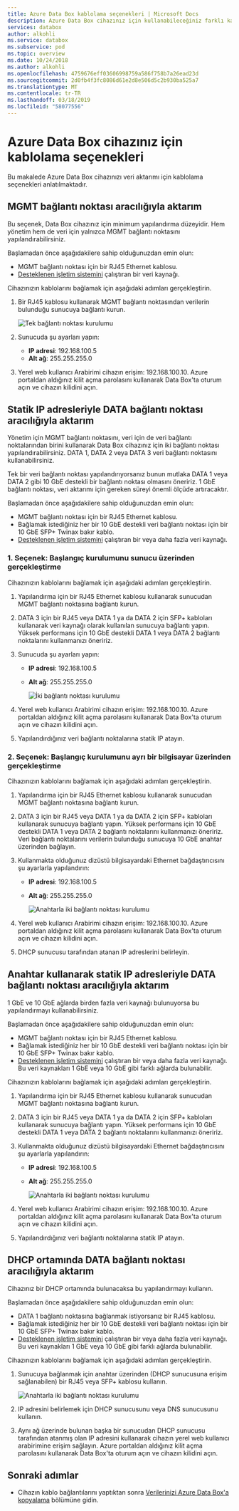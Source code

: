 ```yaml
---
title: Azure Data Box kablolama seçenekleri | Microsoft Docs
description: Azure Data Box cihazınız için kullanabileceğiniz farklı kablolama seçenekleri açıklanmaktadır.
services: databox
author: alkohli
ms.service: databox
ms.subservice: pod
ms.topic: overview
ms.date: 10/24/2018
ms.author: alkohli
ms.openlocfilehash: 4759676eff03606998759a586f758b7a26ead23d
ms.sourcegitcommit: 2d0fb4f3fc8086d61e2d8e506d5c2b930ba525a7
ms.translationtype: MT
ms.contentlocale: tr-TR
ms.lasthandoff: 03/18/2019
ms.locfileid: "58077556"
---
```

# <a name="cabling-options-for-your-azure-data-box"></a>Azure Data Box cihazınız için kablolama seçenekleri

Bu makalede Azure Data Box cihazınızı veri aktarımı için kablolama seçenekleri anlatılmaktadır.

## <a name="transfer-via-mgmt-port"></a>MGMT bağlantı noktası aracılığıyla aktarım

Bu seçenek, Data Box cihazınız için minimum yapılandırma düzeyidir. Hem yönetim hem de veri için yalnızca MGMT bağlantı noktasını yapılandırabilirsiniz.

Başlamadan önce aşağıdakilere sahip olduğunuzdan emin olun:

- MGMT bağlantı noktası için bir RJ45 Ethernet kablosu.
- [Desteklenen işletim sistemini](data-box-system-requirements.md#supported-operating-systems-for-clients) çalıştıran bir veri kaynağı.

Cihazınızın kablolarını bağlamak için aşağıdaki adımları gerçekleştirin.

1. Bir RJ45 kablosu kullanarak MGMT bağlantı noktasından verilerin bulunduğu sunucuya bağlantı kurun.

    ![Tek bağlantı noktası kurulumu](media/data-box-cable-options/cabling-mgmt-only.png)

2. Sunucuda şu ayarları yapın:

    - **IP adresi**: 192.168.100.5
    - **Alt ağ**: 255.255.255.0

3. Yerel web kullanıcı Arabirimi cihazın erişim: 192.168.100.10. Azure portaldan aldığınız kilit açma parolasını kullanarak Data Box'ta oturum açın ve cihazın kilidini açın.


## <a name="transfer-via-data-port-with-static-ips"></a>Statik IP adresleriyle DATA bağlantı noktası aracılığıyla aktarım

Yönetim için MGMT bağlantı noktasını, veri için de veri bağlantı noktalarından birini kullanarak Data Box cihazınız için iki bağlantı noktası yapılandırabilirsiniz. DATA 1, DATA 2 veya DATA 3 veri bağlantı noktasını kullanabilirsiniz.

Tek bir veri bağlantı noktası yapılandırıyorsanız bunun mutlaka DATA 1 veya DATA 2 gibi 10 GbE destekli bir bağlantı noktası olmasını öneririz. 1 GbE bağlantı noktası, veri aktarımı için gereken süreyi önemli ölçüde artıracaktır.

Başlamadan önce aşağıdakilere sahip olduğunuzdan emin olun:

- MGMT bağlantı noktası için bir RJ45 Ethernet kablosu.
- Bağlamak istediğiniz her bir 10 GbE destekli veri bağlantı noktası için bir 10 GbE SFP+ Twinax bakır kablo.
- [Desteklenen işletim sistemini](data-box-system-requirements.md#supported-operating-systems-for-clients) çalıştıran bir veya daha fazla veri kaynağı.

### <a name="option-1---initial-setup-via-server"></a>1. Seçenek: Başlangıç kurulumunu sunucu üzerinden gerçekleştirme

Cihazınızın kablolarını bağlamak için aşağıdaki adımları gerçekleştirin.

1. Yapılandırma için bir RJ45 Ethernet kablosu kullanarak sunucudan MGMT bağlantı noktasına bağlantı kurun.
2. DATA 3 için bir RJ45 veya DATA 1 ya da DATA 2 için SFP+ kabloları kullanarak veri kaynağı olarak kullanılan sunucuya bağlantı yapın. Yüksek performans için 10 GbE destekli DATA 1 veya DATA 2 bağlantı noktalarını kullanmanızı öneririz.
3. Sunucuda şu ayarları yapın:

   - **IP adresi**: 192.168.100.5
   - **Alt ağ**: 255.255.255.0

     ![İki bağlantı noktası kurulumu](media/data-box-cable-options/cabling-2-port-setup.png)

3. Yerel web kullanıcı Arabirimi cihazın erişim: 192.168.100.10. Azure portaldan aldığınız kilit açma parolasını kullanarak Data Box'ta oturum açın ve cihazın kilidini açın.
4. Yapılandırdığınız veri bağlantı noktalarına statik IP atayın.

### <a name="option-2---initial-setup-via-separate-computer"></a>2. Seçenek: Başlangıç kurulumunu ayrı bir bilgisayar üzerinden gerçekleştirme

Cihazınızın kablolarını bağlamak için aşağıdaki adımları gerçekleştirin.

1. Yapılandırma için bir RJ45 Ethernet kablosu kullanarak sunucudan MGMT bağlantı noktasına bağlantı kurun.
2. DATA 3 için bir RJ45 veya DATA 1 ya da DATA 2 için SFP+ kabloları kullanarak sunucuya bağlantı yapın. Yüksek performans için 10 GbE destekli DATA 1 veya DATA 2 bağlantı noktalarını kullanmanızı öneririz. Veri bağlantı noktalarını verilerin bulunduğu sunucuya 10 GbE anahtar üzerinden bağlayın.
3. Kullanmakta olduğunuz dizüstü bilgisayardaki Ethernet bağdaştırıcısını şu ayarlarla yapılandırın:

   - **IP adresi**: 192.168.100.5
   - **Alt ağ**: 255.255.255.0

     ![Anahtarla iki bağlantı noktası kurulumu](media/data-box-cable-options/cabling-with-static-ip.png)

3. Yerel web kullanıcı Arabirimi cihazın erişim: 192.168.100.10. Azure portaldan aldığınız kilit açma parolasını kullanarak Data Box'ta oturum açın ve cihazın kilidini açın.
4. DHCP sunucusu tarafından atanan IP adreslerini belirleyin.

## <a name="transfer-via-data-port-with-static-ips-using-a-switch"></a>Anahtar kullanarak statik IP adresleriyle DATA bağlantı noktası aracılığıyla aktarım 

1 GbE ve 10 GbE ağlarda birden fazla veri kaynağı bulunuyorsa bu yapılandırmayı kullanabilirsiniz.

Başlamadan önce aşağıdakilere sahip olduğunuzdan emin olun:

- MGMT bağlantı noktası için bir RJ45 Ethernet kablosu.
- Bağlamak istediğiniz her bir 10 GbE destekli veri bağlantı noktası için bir 10 GbE SFP+ Twinax bakır kablo.
- [Desteklenen işletim sistemini](data-box-system-requirements.md#supported-operating-systems-for-clients) çalıştıran bir veya daha fazla veri kaynağı. Bu veri kaynakları 1 GbE veya 10 GbE gibi farklı ağlarda bulunabilir.

Cihazınızın kablolarını bağlamak için aşağıdaki adımları gerçekleştirin.

1. Yapılandırma için bir RJ45 Ethernet kablosu kullanarak sunucudan MGMT bağlantı noktasına bağlantı kurun.
2. DATA 3 için bir RJ45 veya DATA 1 ya da DATA 2 için SFP+ kabloları kullanarak sunucuya bağlantı yapın. Yüksek performans için 10 GbE destekli DATA 1 veya DATA 2 bağlantı noktalarını kullanmanızı öneririz.
3. Kullanmakta olduğunuz dizüstü bilgisayardaki Ethernet bağdaştırıcısını şu ayarlarla yapılandırın:

   - **IP adresi**: 192.168.100.5
   - **Alt ağ**: 255.255.255.0

     ![Anahtarla iki bağlantı noktası kurulumu](media/data-box-cable-options/cabling-with-switch-static-ip.png)

3. Yerel web kullanıcı Arabirimi cihazın erişim: 192.168.100.10. Azure portaldan aldığınız kilit açma parolasını kullanarak Data Box'ta oturum açın ve cihazın kilidini açın.
4. Yapılandırdığınız veri bağlantı noktalarına statik IP atayın.


## <a name="transfer-via-data-port-in-a-dhcp-environment"></a>DHCP ortamında DATA bağlantı noktası aracılığıyla aktarım

Cihazınız bir DHCP ortamında bulunacaksa bu yapılandırmayı kullanın.

Başlamadan önce aşağıdakilere sahip olduğunuzdan emin olun:

- DATA 1 bağlantı noktasına bağlanmak istiyorsanız bir RJ45 kablosu.
- Bağlamak istediğiniz her bir 10 GbE destekli veri bağlantı noktası için bir 10 GbE SFP+ Twinax bakır kablo.
- [Desteklenen işletim sistemini](data-box-system-requirements.md#supported-operating-systems-for-clients) çalıştıran bir veya daha fazla veri kaynağı. Bu veri kaynakları 1 GbE veya 10 GbE gibi farklı ağlarda bulunabilir.

Cihazınızın kablolarını bağlamak için aşağıdaki adımları gerçekleştirin.

1. Sunucuya bağlanmak için anahtar üzerinden (DHCP sunucusuna erişim sağlanabilen) bir RJ45 veya SFP+ kablosu kullanın.

    ![Anahtarla iki bağlantı noktası kurulumu](media/data-box-cable-options/cabling-dhcp-data-only.png)
2. IP adresini belirlemek için DHCP sunucusunu veya DNS sunucusunu kullanın.
3. Aynı ağ üzerinde bulunan başka bir sunucudan DHCP sunucusu tarafından atanmış olan IP adresini kullanarak cihazın yerel web kullanıcı arabirimine erişim sağlayın. Azure portaldan aldığınız kilit açma parolasını kullanarak Data Box'ta oturum açın ve cihazın kilidini açın.

## <a name="next-steps"></a>Sonraki adımlar

- Cihazın kablo bağlantılarını yaptıktan sonra [Verilerinizi Azure Data Box'a kopyalama](data-box-deploy-copy-data.md) bölümüne gidin.
